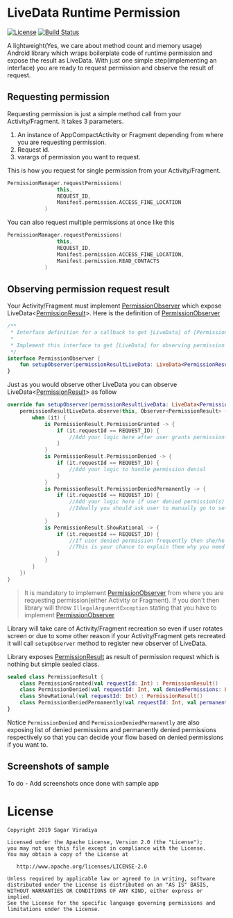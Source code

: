# LiveData Runtime Permission
[![License](https://img.shields.io/badge/License-Apache%202.0-blue.svg)](https://github.com/sagar-viradiya/livedata-permission/blob/master/LICENSE) [![Build Status](https://travis-ci.com/sagar-viradiya/livedata-permission.svg?token=VppdY5VoQBEp72REmqxi&branch=master)](https://travis-ci.com/sagar-viradiya/livedata-permission)

A lightweight(Yes, we care about method count and memory usage) Android library which wraps boilerplate code of runtime permission and expose the result as LiveData. With just one simple step(implementing an interface) you are ready to request permission and observe the result of request.

## Requesting permission
Requesting permission is just a simple method call from your Activity/Fragment. It takes 3 parameters.
1. An instance of AppCompactActivity or Fragment depending from where you are requesting permission.
2. Request id.
3. varargs of permission you want to request.

This is how you request for single permission from your Activity/Fragment.
```kotlin
PermissionManager.requestPermissions(
                this,
                REQUEST_ID,
                Manifest.permission.ACCESS_FINE_LOCATION
            )
```

You can also request multiple permissions at once like this
```kotlin
PermissionManager.requestPermissions(
                this,
                REQUEST_ID,
                Manifest.permission.ACCESS_FINE_LOCATION,
                Manifest.permission.READ_CONTACTS
            )
```

## Observing permission request result
Your Activity/Fragment must implement [PermissionObserver](livedatapermission/src/main/java/com/example/livedatapermission/PermissionManager.kt) which expose LiveData<[PermissionResult](livedatapermission/src/main/java/com/example/livedatapermission/model/PermissionResult.kt)>. Here is the definition of [PermissionObserver](livedatapermission/src/main/java/com/example/livedatapermission/PermissionManager.kt)
```kotlin
/**
 * Interface definition for a callback to get [LiveData] of [PermissionResult]
 *
 * Implement this interface to get [LiveData] for observing permission request result.
 */
interface PermissionObserver {
    fun setupObserver(permissionResultLiveData: LiveData<PermissionResult>)
}
```
Just as you would observe other LiveData you can observe LiveData<[PermissionResult](livedatapermission/src/main/java/com/example/livedatapermission/model/PermissionResult.kt)> as follow
```kotlin
override fun setupObserver(permissionResultLiveData: LiveData<PermissionResult>) {
    permissionResultLiveData.observe(this, Observer<PermissionResult> {
        when (it) {
            is PermissionResult.PermissionGranted -> {
                if (it.requestId == REQUEST_ID) {
                    //Add your logic here after user grants permission(s)
                }
            }
            is PermissionResult.PermissionDenied -> {
                if (it.requestId == REQUEST_ID) {
                    //Add your logic to handle permission denial
                }
            }
            is PermissionResult.PermissionDeniedPermanently -> {
                if (it.requestId == REQUEST_ID) {
                    //Add your logic here if user denied permission(s) permanently.
                    //Ideally you should ask user to manually go to settings and enable permission(s)
                }
            }
            is PermissionResult.ShowRational -> {
                if (it.requestId == REQUEST_ID) {
                    //If user denied permission frequently then she/he is not clear about why you are asking this permission.
                    //This is your chance to explain them why you need permission.
                }
            }
        }
    })
}
```
> It is mandatory to implement [PermissionObserver](livedatapermission/src/main/java/com/example/livedatapermission/PermissionManager.kt) from where you are requesting permission(either Activity or Fragment).
If you don't then library will throw `IllegalArgumentException` stating that you have to implement [PermissionObserver](livedatapermission/src/main/java/com/example/livedatapermission/PermissionManager.kt)

Library will take care of Activity/Fragment recreation so even if user rotates screen or due to some other reason if your Activity/Fragment gets recreated it will call `setupObserver` method to register new observer of LiveData.

Library exposes [PermissionResult](livedatapermission/src/main/java/com/example/livedatapermission/model/PermissionResult.kt) as result of permission request which is nothing but simple sealed class.
```kotlin
sealed class PermissionResult {
    class PermissionGranted(val requestId: Int) : PermissionResult()
    class PermissionDenied(val requestId: Int, val deniedPermissions: List<String>) : PermissionResult()
    class ShowRational(val requestId: Int) : PermissionResult()
    class PermissionDeniedPermanently(val requestId: Int, val permanentlyDeniedPermissions: List<String>) : PermissionResult()
}
```
Notice `PermissionDenied` and `PermissionDeniedPermanently` are also exposing list of denied permissions and permanently denied permissions respectively so that you can decide your flow based on denied permissions if you want to.

## Screenshots of sample
To do - Add screenshots once done with sample app

# License

```
Copyright 2019 Sagar Viradiya

Licensed under the Apache License, Version 2.0 (the "License");
you may not use this file except in compliance with the License.
You may obtain a copy of the License at

   http://www.apache.org/licenses/LICENSE-2.0

Unless required by applicable law or agreed to in writing, software
distributed under the License is distributed on an "AS IS" BASIS,
WITHOUT WARRANTIES OR CONDITIONS OF ANY KIND, either express or implied.
See the License for the specific language governing permissions and
limitations under the License.
```
